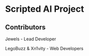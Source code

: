 <h1>Scripted AI Project</h1>


<h2>Contributors</h2>

<p>Jewels - Lead Developer</p>


<p>LegoBuzz & Xn1vity - Web Developers</p>